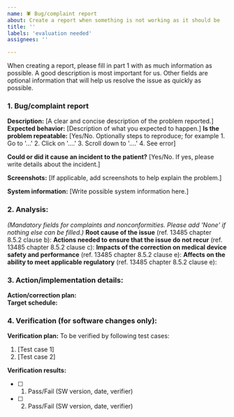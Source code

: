 ```yaml
---
name: 🕷️ Bug/complaint report
about: Create a report when something is not working as it should be
title: ''
labels: 'evaluation needed'
assignees: ''

---
```


When creating a report, please fill in part 1 with as much information as possible. A good description is most important for us. Other fields are optional information that will help us resolve the issue as quickly as possible.

### 1. Bug/complaint report 

**Description:** [A clear and concise description of the problem reported.]
**Expected behavior:** [Description of what you expected to happen.]
**Is the problem repeatable:** [Yes/No. Optionally steps to reproduce; for example 1. Go to '...' 2. Click on '....' 3. Scroll down to '....' 4. See error]

**Could or did it cause an incident to the patient?** [Yes/No. If yes, please write details about the incident.]

**Screenshots:**
[If applicable, add screenshots to help explain the problem.]

**System information:**
[Write possible system information here.]

### 2. Analysis:
_(Mandatory fields for complaints and nonconformities. Please add 'None' if nothing else can be filled.)_
**Root cause of the issue** (ref. 13485 chapter 8.5.2 clause b):
**Actions needed to ensure that the issue do not recur** (ref. 13485 chapter 8.5.2 clause c):
**Impacts of the correction on medical device safety and performance** (ref. 13485 chapter 8.5.2 clause e):
**Affects on the ability to meet applicable regulatory** (ref. 13485 chapter 8.5.2 clause e):

### 3. Action/implementation details:
**Action/correction plan:**  
**Target schedule:** 

### 4. Verification (for software changes only):
**Verification plan:**
To be verified by following test cases:

1. [Test case 1]
2. [Test case 2]

**Verification results:**
- [ ] 1. Pass/Fail (SW version, date, verifier)
- [ ] 2. Pass/Fail (SW version, date, verifier)

